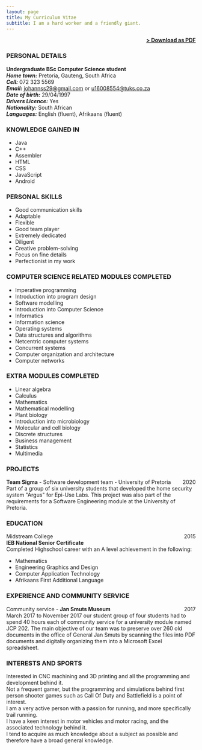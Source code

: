 ```yaml
---
layout: page
title: My Curriculum Vitae
subtitle: I am a hard worker and a friendly giant.
---
```


<span style="float: right; "><a href="{{ '/assets/Johann Stadler Curriculum Vitae.pdf' | prepend: site.baseurl }}"><strong>> Download as PDF</strong></a> </span>
<br>

### PERSONAL DETAILS
**Undergraduate BSc Computer Science student** <br/>
***Home town:***  Pretoria, Gauteng, South Africa <br/>
***Cell:***  072 323 5569 <br/>
***Email:***  johannss29@gmail.com or u16008554@tuks.co.za <br/>
***Date of birth:***  29/04/1997 <br/>
***Drivers Licence:***  Yes <br/>
***Nationality:***  South African <br/>
***Languages:***  English (fluent), Afrikaans (fluent)

### KNOWLEDGE GAINED IN
- Java
- C++
- Assembler
- HTML
- CSS
- JavaScript
- Android

### PERSONAL SKILLS
- Good communication skills
- Adaptable
- Flexible
- Good team player
- Extremely dedicated
- Diligent
- Creative problem-solving
- Focus on fine details
- Perfectionist in my work

### COMPUTER SCIENCE RELATED MODULES COMPLETED
- Imperative programming
- Introduction into program design
- Software modelling
- Introduction into Computer Science
- Informatics
- Information science
- Operating systems
- Data structures and algorithms
- Netcentric computer systems
- Concurrent systems
- Computer organization and architecture
- Computer networks

### EXTRA MODULES COMPLETED
- Linear algebra
- Calculus
- Mathematics
- Mathematical modelling
- Plant biology
- Introduction into microbiology
- Molecular and cell biology
- Discrete structures
- Business management
- Statistics
- Multimedia

### PROJECTS

**Team Sigma** - Software development team - University of Pretoria <span style="float: right; "> 2020 </span>  
Part of a group of six university students that developed the home security system "Argus" for Epi-Use Labs. This project was also part of the requirements for a Software Engineering module at the University of Pretoria.

### EDUCATION

Midstream College <span style="float: right; "> 2015 </span>  
**IEB National Senior Certificate**  
Completed Highschool career with an A level achievement in the following: 
- Mathematics
- Engineering Graphics and Design
- Computer Application Technology
- Afrikaans First Additional Language 

### EXPERIENCE AND COMMUNITY SERVICE

Community service - **Jan Smuts Museum** <span style="float: right; "> 2017 </span>  
March 2017 to November 2017 our student group of four students had to spend 40 hours each of community service for a university module named JCP 202. The main objective of our team was to preserve over 260 old documents in the office of General Jan Smuts by scanning the files into PDF documents and digitally organizing them into a Microsoft Excel spreadsheet.


### INTERESTS AND SPORTS

Interested in CNC machining and 3D printing and all the programming and development behind it. <br/>
Not a frequent gamer, but the programming and simulations behind first person shooter games such as Call Of Duty and Battlefield is a point of interest. <br/> 
I am a very active person with a passion for running, and more specifically trail running. <br/>
I have a keen interest in motor vehicles and motor racing, and the associated technology behind it. <br/>
I tend to acquire as much knowledge about a subject as possible and therefore have a broad general knowledge.

